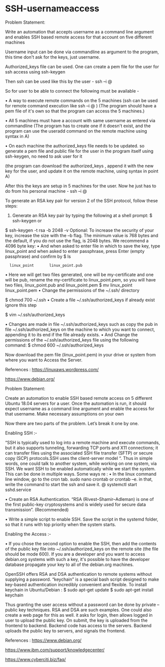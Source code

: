 # SSH-usernameaccess

Problem Statement: 

Write an automation that accepts username as a command line argument and enables SSH based remote access for that account on five different machines






Username input can be done via commandline as argument to the program, this time don't ask for the keys, just username.

Authorized_keys file can be used. One can create a pem file for the user for ssh access using ssh-keygen

Then ssh can be used like this by the user -
            ssh –i <path to pem file> <username>@<Machine IP>



So for user to be able to connect the following must be available -

•	A way to execute remote commands on the 5 machines
(ssh can be used for remote command execution  like ssh –i <path to pem file> <admin user>@<Machine IP> <command>)
(The program should have a pem file of it's own so that the program can access the 5 machines.)

•	All 5 machines must have a account with same username as entered via commandline 
(The program has to create one if it doesn't exist, and the program can use the useradd command on the remote machine using syntax in A)

•	On each machine the authorized_keys file needs to be updated. so generate a pem file and public file for the user in the program itself using ssh-keygen, no need to ask user for it

 (the program can download the authorized_keys , append it with the new key for the user, and update it on the remote machine, using syntax in point A)


After this the keys are setup in 5 machines for the user. Now he just has to do from his personal machine -
            ssh –i <path to pem file> <username>@<Machine IP>


To generate an RSA key pair for version 2 of the SSH protocol, follow these steps:
1.	Generate an RSA key pair by typing the following at a shell prompt:
 $ ssh-keygen   or

 $ ssh-keygen   -t  rsa   -b  2048  -v
Optional: To increase the security of your key, increase the size with the –b flag. The minimum value is 768 bytes and the default, if you do not use the flag, is 2048 bytes. We recommend a 4096 byte key:
•	And when asked to enter file in which to save the key, type linux_point and when asked to enter passphrase, press Enter (empty passphrase) and confirm by
$ ls 

      linux_point       linux_point.pub 
 
•	Here we will get two files generated, one will be my-certificate and one will be pub, rename the my-certificate to linux_point.pem, so you will have two files, linux_point.pub and linux_point.pem
         $ mv    linux_point      linux_point.pem
•	Change the permissions of the ~/.ssh/  directory
 
$ chmod    700   ~/.ssh
•	Create a file ~/.ssh/authorized_keys  if already exist ignore this step
 
$ vim     ~/.ssh/authorized_keys
 
•	Changes are made in file ~/.ssh/authorized_keys such as copy the pub in file ~/.ssh/authorized_keys on the machine to which you want to connect, appending it to its end if the file already exists.
•	And Change the permissions of the ~/.ssh/authorized_keys file using the following command:
$  chmod   600  ~/.ssh/authorized_keys  
 
Now  download the pem file (linux_point.pem) in your drive or system from where you want to Access the Server.




References :
https://linuxaws.wordpress.com/

https://www.debian.org/










Problem Statement: 

Create an automation to enable SSH based remote access on 5 different Ubuntu 18.04 servers for a user. Once the automation is run, it should expect username as a command line argument and enable the access for that username. Make necessary assumptions on your own



Now there are two parts of the problem. Let’s break it one by one.


Enabling SSH :-

“SSH is typically used to log into a remote machine and execute commands, but it also supports tunneling, forwarding TCP ports and X11 connections; it can transfer files using the associated SSH file transfer (SFTP) or secure copy (SCP) protocols.SSH uses the client-server model “. Thus in simple words, one could talk to another system, while working on one system, via SSH.
We want SSH to be enabled automatically while we start the system. This can be done in multiple ways. Some ways re :
•	In the linux command line window, go to the cron tab. 
              sudo nano crontab                or             crontab –e.
in that, write the command to start the ssh and save it.
              @ systemctl start sshd.service

•	Create an RSA Authentication. “RSA (Rivest–Shamir–Adleman) is one of the first public-key cryptosystems and is widely used for secure data transmission”. (Recommended) 

•	Write a simple script to enable SSH. Save the script in the systemd folder, so that it runs with top priority when the system starts.





Enabling the Access :-

•	If you chose the second option to enable the SSH, then add the contents of the public key file into ~/.ssh/authorized_keys on the remote site (the file should be mode 600). 
If you are a developer and you want to access debian.org systems with such a key, it's possible to have the developer database propagate your key to all of the debian.org machines.

OpenSSH offers RSA and DSA authentication to remote systems without supplying a password. “keychain” is a special bash script designed to make key-based authentication incredibly convenient and flexible.
To install keychain in Ubuntu/Debian : 
              $ sudo apt-get update
              $ sudo apt-get install keychain

Thus granting the user access without a password can be done by private – public key techniques. RSA and DSA are such examples. One could also create a web page for this as well. it asks for login, then allows logged in user to upload the  public key. On submit, the key is uploaded from the frontend to backend. Backend code has access to the servers. Backend uploads the public key to servers, and signals the frontend. 		







References :
https://www.debian.org/

https://www.ibm.com/support/knowledgecenter/

https://www.cyberciti.biz/faq/

